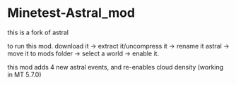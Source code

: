 # Minetest-Astral_mod
this is a fork of astral

to run this mod. download it -> extract it/uncompress it -> rename it astral -> move it to mods folder -> select a world -> enable it.


this mod adds 4 new astral events, and re-enables cloud density (working in MT 5.7.0)
